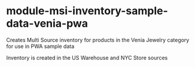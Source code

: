 # module-msi-inventory-sample-data-venia-pwa

Creates Multi Source inventory for products in the Venia Jewelry category for use in PWA sample data

Inventory is created in the US Warehouse and NYC Store sources
